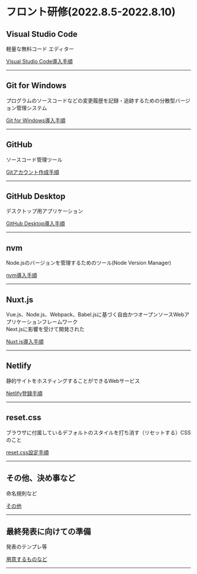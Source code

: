 # フロント研修(2022.8.5-2022.8.10)

## Visual Studio Code
軽量な無料コード エディター

[Visual Studio Code導入手順](<./2022/vscode.md>)

***

## Git for Windows
プログラムのソースコードなどの変更履歴を記録・追跡するための分散型バージョン管理システム

[Git for Windows導入手順](<./2022/git_for_windows.md>)

***
## GitHub  
ソースコード管理ツール

[Gitアカウント作成手順](<./2022/github.md>)

***

## GitHub Desktop
デスクトップ用アプリケーション

[GitHub Desktop導入手順](<./2022/github_desktop.md>)

***

## nvm
Node.jsのバージョンを管理するためのツール(Node Version Manager)

[nvm導入手順](<./2022/nvm.md>)

***

## Nuxt.js
Vue.js、Node.js、Webpack、Babel.jsに基づく自由かつオープンソースWebアプリケーションフレームワーク  
Next.jsに影響を受けて開発された

[Nuxt.js導入手順](<./2022/nuxt.md>)

***

## Netlify
静的サイトをホスティングすることができるWebサービス

[Netlify登録手順](<./2022/netlify.md>)

***

## reset.css
ブラウザに付属しているデフォルトのスタイルを打ち消す（リセットする）CSSのこと

[reset.css設定手順](<./2022/reset_css.md>)

***

## その他、決め事など
命名規則など

[その他](<./2022/other.md>)

***

## 最終発表に向けての準備
発表のテンプレ等

[用意するものなど](<./2022/presentation.md>)

***